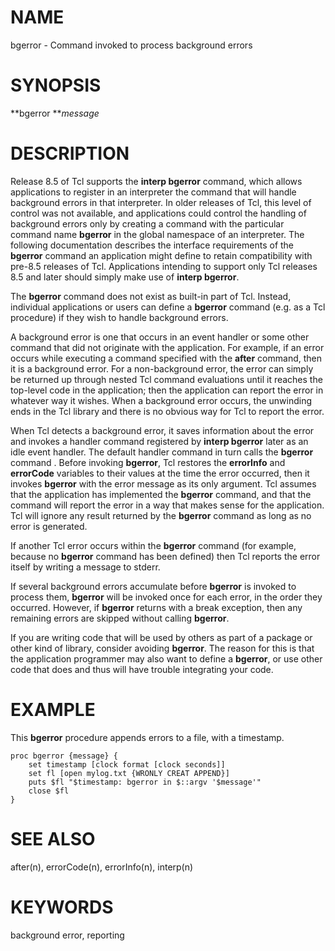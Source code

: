 # NAME

bgerror - Command invoked to process background errors

# SYNOPSIS

**bgerror ***message*

# DESCRIPTION

Release 8.5 of Tcl supports the **interp bgerror** command, which allows
applications to register in an interpreter the command that will handle
background errors in that interpreter. In older releases of Tcl, this
level of control was not available, and applications could control the
handling of background errors only by creating a command with the
particular command name **bgerror** in the global namespace of an
interpreter. The following documentation describes the interface
requirements of the **bgerror** command an application might define to
retain compatibility with pre-8.5 releases of Tcl. Applications
intending to support only Tcl releases 8.5 and later should simply make
use of **interp bgerror**.

The **bgerror** command does not exist as built-in part of Tcl. Instead,
individual applications or users can define a **bgerror** command (e.g.
as a Tcl procedure) if they wish to handle background errors.

A background error is one that occurs in an event handler or some other
command that did not originate with the application. For example, if an
error occurs while executing a command specified with the **after**
command, then it is a background error. For a non-background error, the
error can simply be returned up through nested Tcl command evaluations
until it reaches the top-level code in the application; then the
application can report the error in whatever way it wishes. When a
background error occurs, the unwinding ends in the Tcl library and there
is no obvious way for Tcl to report the error.

When Tcl detects a background error, it saves information about the
error and invokes a handler command registered by **interp bgerror**
later as an idle event handler. The default handler command in turn
calls the **bgerror** command . Before invoking **bgerror**, Tcl
restores the **errorInfo** and **errorCode** variables to their values
at the time the error occurred, then it invokes **bgerror** with the
error message as its only argument. Tcl assumes that the application has
implemented the **bgerror** command, and that the command will report
the error in a way that makes sense for the application. Tcl will ignore
any result returned by the **bgerror** command as long as no error is
generated.

If another Tcl error occurs within the **bgerror** command (for example,
because no **bgerror** command has been defined) then Tcl reports the
error itself by writing a message to stderr.

If several background errors accumulate before **bgerror** is invoked to
process them, **bgerror** will be invoked once for each error, in the
order they occurred. However, if **bgerror** returns with a break
exception, then any remaining errors are skipped without calling
**bgerror**.

If you are writing code that will be used by others as part of a package
or other kind of library, consider avoiding **bgerror**. The reason for
this is that the application programmer may also want to define a
**bgerror**, or use other code that does and thus will have trouble
integrating your code.

# EXAMPLE

This **bgerror** procedure appends errors to a file, with a timestamp.

    proc bgerror {message} {
        set timestamp [clock format [clock seconds]]
        set fl [open mylog.txt {WRONLY CREAT APPEND}]
        puts $fl "$timestamp: bgerror in $::argv '$message'"
        close $fl
    }

# SEE ALSO

after(n), errorCode(n), errorInfo(n), interp(n)

# KEYWORDS

background error, reporting
